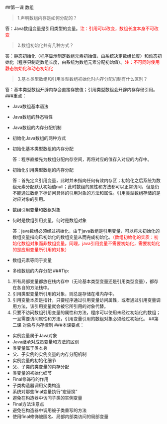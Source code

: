 ##第一课 数组
>1.声明数组内存是如何分配的？

答：Java数组变量是引用类型的变量。<font color='red'>注：引用可以改变，数组长度本身不可改变</font>
>2.数组初始化共有几种方式？

答：静态初始化（程序显示制定数组元素初始值，由系统决定数组长度）和动态初始化（程序只制定数组长度，由系统为数组元素分配初始值）。<font color='red'>注：不可同时使用静态初始化和动态初始化</font>
>3.基本类型数组和引用类型数组初始化时内存分配机制有什么区别？

答：基本类型数组开辟内存会直接存放值；引用类型数组会开辟内存存储引用。
###重点：
* Java数组基本语法
* Java数组的静态特性
* Java数组的内存分配机制
* 初始化Java数组的两种方式
* 初始化基本类型数组的内存分配

	答：程序直接先为数组分配内存空间，再将对应的值存入对应的内存中。
* 初始化引用类型数组的内存分配

	答：首先定义引用变量，此时并未指向任何有效内存区；初始化之后系统为数组元素分配默认初始值null；此时数组的属性和方法都可以正常访问，但是仍不能通过数组下标访问具体的引用对象的方法和属性。引用类型数组存储的是对应对象的引用。
* 数组引用变量和数组对象
* 何时是数组引用变量，何时是数组对象

	答：java数组必须经过初始化，由于java数组是引用变量，可以将未初始化的数组变量指向已初始化的数组变量从而完成初始化。<font color='red'>（数组初始化的实质：初始化数组对象而非数组变量。同理，java引用变量不需要初始化，需要初始化的是应用变量所引用的对象）</font>
* 数组元素等同于变量
* 多维数组的内存分配
###Tip:
1.	所有局部变量都放在栈内存中（无论基本类型变量还是引用类型变量），都存在各自的方法栈中。
2.	引用类型变量所引用的对象，则总是存储在堆内存中。
3.	引用变量本质是指针，只要程序通过引用变量访问属性，或者通过引用变量调用方法，该引用变量就会被它所引用的对象代替。
4.	只要不访问数组引用变量的属性和方法，程序可以使用未经过初始化的数组；一旦需要访问属性和方法，引用变量引用的数组对象必须经过初始化。
##第二课 对象与内存控制
###本课要点：
* 实例变量属于Java对象
* Java继承对成员变量和方法的区别
* 类变量属于类本身
* 父、子实例的实例变量的内存分配机制
* 实例变量的初始化细节
* 父、子类的类变量的内存分配
* 类变量的初始化细节
* Final修饰符的作用
* 子类构造器调用父类构造
* 系统对那些final变量执行“宏替换”
* 避免在构造器中访问子类的实例变量
* Final方法注意点
* 避免在构造器中调用被子类重写的方法
* 使用final修饰被匿名、局部内部类访问的局部变量
